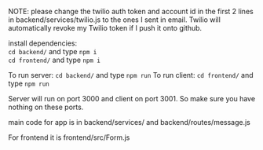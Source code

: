 NOTE: please change the twilio auth token and account id in the first 2 lines in backend/services/twilio.js to the ones I sent in email. Twilio will automatically revoke my Twilio token if I push it onto github.

install dependencies: \
`cd backend/` and type `npm i`\
`cd frontend/` and type `npm i`

To run server: `cd backend/` and type `npm run`
To run client: `cd frontend/` and type `npm run`

Server will run on port 3000 and client on port 3001. So make sure you have nothing on these ports.

main code for app is in backend/services/ and backend/routes/message.js

For frontend it is frontend/src/Form.js
